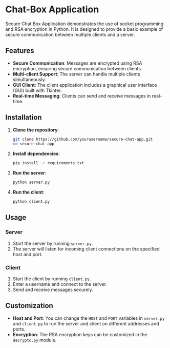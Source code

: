 # Chat-Box Application

Secure Chat Box Application demonstrates the use of socket programming and RSA encryption in Python. It is designed to provide a basic example of secure communication between multiple clients and a server.

## Features

- **Secure Communication**: Messages are encrypted using RSA encryption, ensuring secure communication between clients.
- **Multi-client Support**: The server can handle multiple clients simultaneously.
- **GUI Client**: The client application includes a graphical user interface (GUI) built with Tkinter.
- **Real-time Messaging**: Clients can send and receive messages in real-time.

## Installation

1. **Clone the repository**:
    ```bash
    git clone https://github.com/yourusername/secure-chat-app.git
    cd secure-chat-app
    ```

2. **Install dependencies**:
    ```bash
    pip install -r requirements.txt
    ```

3. **Run the server**:
    ```bash
    python server.py
    ```

4. **Run the client**:
    ```bash
    python client.py
    ```

## Usage

### Server

1. Start the server by running `server.py`.
2. The server will listen for incoming client connections on the specified host and port.

### Client

1. Start the client by running `client.py`.
2. Enter a username and connect to the server.
3. Send and receive messages securely.

## Customization

- **Host and Port**: You can change the `HOST` and `PORT` variables in `server.py` and `client.py` to run the server and client on different addresses and ports.
- **Encryption**: The RSA encryption keys can be customized in the `decrypto.py` module.



